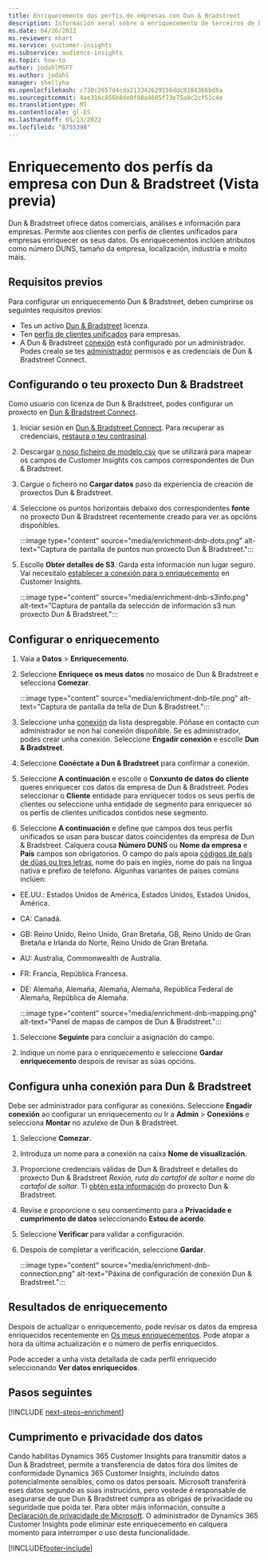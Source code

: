```yaml
---
title: Enriquecemento dos perfís de empresas con Dun & Bradstreet
description: Información xeral sobre o enriquecemento de terceiros de Dun & Bradstreet.
ms.date: 04/26/2022
ms.reviewer: mhart
ms.service: customer-insights
ms.subservice: audience-insights
ms.topic: how-to
author: jodahlMSFT
ms.author: jodahl
manager: shellyha
ms.openlocfilehash: c738c2657d4cda213342629156ddc8104366bd8a
ms.sourcegitcommit: 4ae316c856b8de0f08a4605f73e75a8c2cf51c4e
ms.translationtype: MT
ms.contentlocale: gl-ES
ms.lasthandoff: 05/13/2022
ms.locfileid: "8755398"
---
```

# <a name="enrichment-of-company-profiles-with-dun--bradstreet-preview"></a>Enriquecemento dos perfís da empresa con Dun & Bradstreet (Vista previa)

Dun & Bradstreet ofrece datos comerciais, análises e información para empresas. Permite aos clientes con perfís de clientes unificados para empresas enriquecer os seus datos. Os enriquecementos inclúen atributos como número DUNS, tamaño da empresa, localización, industria e moito máis.

## <a name="prerequisites"></a>Requisitos previos

Para configurar un enriquecemento Dun & Bradstreet, deben cumprirse os seguintes requisitos previos:

- Tes un activo [Dun & Bradstreet](https://www.dnb.com/marketing/media/give-your-data-a-boost.html?source=microsoft_audience_insights) licenza.
- Ten [perfís de clientes unificados](customer-profiles.md) para empresas.
- A Dun & Bradstreet [conexión](connections.md) está configurado por un administrador. Podes crealo se tes [administrador](permissions.md#admin) permisos e as credenciais de Dun & Bradstreet Connect.

## <a name="setting-up-your-dun--bradstreet-project"></a>Configurando o teu proxecto Dun & Bradstreet

Como usuario con licenza de Dun & Bradstreet, podes configurar un proxecto en [Dun & Bradstreet Connect](https://connect.dnb.com?lead_source=microsoft_audienceinsights).


1. Iniciar sesión en [Dun & Bradstreet Connect](https://connect.dnb.com?lead_source=microsoft_audienceinsights). Para recuperar as credenciais, [restaura o teu contrasinal](https://sso.dnb.com/signin/forgot-password?lead_source=microsoft_audienceinsights).

1. Descargar [o noso ficheiro de modelo csv](https://c360devenrichment.blob.core.windows.net/mapping/DnBCIdatamapping.csv) que se utilizará para mapear os campos de Customer Insights cos campos correspondentes de Dun & Bradstreet.

1. Cargue o ficheiro no **Cargar datos** paso da experiencia de creación de proxectos Dun & Bradstreet.

1. Seleccione os puntos horizontais debaixo dos correspondentes **fonte** no proxecto Dun & Bradstreet recentemente creado para ver as opcións dispoñibles.

   :::image type="content" source="media/enrichment-dnb-dots.png" alt-text="Captura de pantalla de puntos nun proxecto Dun & Bradstreet.":::

1. Escolle **Obter detalles de S3**. Garda esta información nun lugar seguro. Vai necesitalo [establecer a conexión para o enriquecemento](#configure-a-connection-for-dun--bradstreet) en Customer Insights.

   :::image type="content" source="media/enrichment-dnb-s3info.png" alt-text="Captura de pantalla da selección de información s3 nun proxecto Dun & Bradstreet.":::

## <a name="configure-the-enrichment"></a>Configurar o enriquecemento

1. Vaia a **Datos** > **Enriquecemento**.

1. Seleccione **Enriquece os meus datos** no mosaico de Dun & Bradstreet e selecciona **Comezar**.

   :::image type="content" source="media/enrichment-dnb-tile.png" alt-text="Captura de pantalla da tella de Dun & Bradstreet.":::

1. Seleccione unha [conexión](connections.md) da lista despregable. Póñase en contacto cun administrador se non hai conexión dispoñible. Se es administrador, podes crear unha conexión. Seleccione **Engadir conexión** e escolle **Dun & Bradstreet**.

1. Seleccione **Conéctate a Dun & Bradstreet** para confirmar a conexión.

1. Seleccione **A continuación** e escolle o **Conxunto de datos do cliente** queres enriquecer cos datos da empresa de Dun & Bradstreet. Podes seleccionar o **Cliente** entidade para enriquecer todos os seus perfís de clientes ou seleccione unha entidade de segmento para enriquecer só os perfís de clientes unificados contidos nese segmento.

1. Seleccione **A continuación** e define que campos dos teus perfís unificados se usan para buscar datos coincidentes da empresa de Dun & Bradstreet. Calquera cousa **Número DUNS** ou **Nome da empresa** e **País** campos son obrigatorios. O campo do país apoia [códigos de país de dúas ou tres letras](https://www.iso.org/iso-3166-country-codes.html), nome do país en inglés, nome do país na lingua nativa e prefixo de teléfono. Algunhas variantes de países comúns inclúen:

- EE.UU.: Estados Unidos de América, Estados Unidos, Estados Unidos, América.
- CA: Canadá.
- GB: Reino Unido, Reino Unido, Gran Bretaña, GB, Reino Unido de Gran Bretaña e Irlanda do Norte, Reino Unido de Gran Bretaña.
- AU: Australia, Commonwealth de Australia.
- FR: Francia, República Francesa.
- DE: Alemaña, Alemaña, Alemaña, Alemaña, República Federal de Alemaña, República de Alemaña.

   :::image type="content" source="media/enrichment-dnb-mapping.png" alt-text="Panel de mapas de campos de Dun & Bradstreet.":::

1. Seleccione **Seguinte** para concluír a asignación do campo.

1. Indique un nome para o enriquecemento e seleccione **Gardar enriquecemento** despois de revisar as súas opcións.

## <a name="configure-a-connection-for-dun--bradstreet"></a>Configura unha conexión para Dun & Bradstreet

Debe ser administrador para configurar as conexións. Seleccione **Engadir conexión** ao configurar un enriquecemento *ou* Ir a **Admin** > **Conexións** e selecciona **Montar** no azulexo de Dun & Bradstreet.

1. Seleccione **Comezar**.

1. Introduza un nome para a conexión na caixa **Nome de visualización**.

1. Proporcione credenciais válidas de Dun & Bradstreet e detalles do proxecto Dun & Bradstreet *Rexión, ruta do cartafol de soltar e nome do cartafol de soltar*. Ti [obtén esta información](#setting-up-your-dun--bradstreet-project) do proxecto Dun & Bradstreet.

1. Revise e proporcione o seu consentimento para a **Privacidade e cumprimento de datos** seleccionando **Estou de acordo**.

1. Seleccione **Verificar** para validar a configuración.

1. Despois de completar a verificación, seleccione **Gardar**.

   :::image type="content" source="media/enrichment-dnb-connection.png" alt-text="Páxina de configuración de conexión Dun & Bradstreet.":::

## <a name="enrichment-results"></a>Resultados de enriquecemento

Despois de actualizar o enriquecemento, pode revisar os datos da empresa enriquecidos recentemente en [Os meus enriquecementos](enrichment-hub.md). Pode atopar a hora da última actualización e o número de perfís enriquecidos.

Pode acceder a unha vista detallada de cada perfil enriquecido seleccionando **Ver datos enriquecidos**.

## <a name="next-steps"></a>Pasos seguintes

[!INCLUDE [next-steps-enrichment](includes/next-steps-enrichment.md)]

## <a name="data-privacy-and-compliance"></a>Cumprimento e privacidade dos datos

Cando habilitas Dynamics 365 Customer Insights para transmitir datos a Dun & Bradstreet, permite a transferencia de datos fóra dos límites de conformidade Dynamics 365 Customer Insights, incluíndo datos potencialmente sensibles, como os datos persoais. Microsoft transferirá eses datos segundo as súas instrucións, pero vostede é responsable de asegurarse de que Dun & Bradstreet cumpra as obrigas de privacidade ou seguridade que poida ter. Para obter máis información, consulte a [Declaración de privacidade de Microsoft](https://go.microsoft.com/fwlink/?linkid=396732).
O administrador de Dynamics 365 Customer Insights pode eliminar este enriquecemento en calquera momento para interromper o uso desta funcionalidade.

[!INCLUDE[footer-include](includes/footer-banner.md)]
